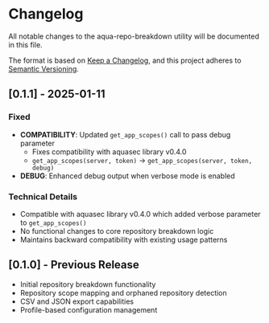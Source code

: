 # Changelog

All notable changes to the aqua-repo-breakdown utility will be documented in this file.

The format is based on [Keep a Changelog](https://keepachangelog.com/en/1.0.0/),
and this project adheres to [Semantic Versioning](https://semver.org/spec/v2.0.0.html).

## [0.1.1] - 2025-01-11

### Fixed
- **COMPATIBILITY**: Updated `get_app_scopes()` call to pass debug parameter
  - Fixes compatibility with aquasec library v0.4.0 
  - `get_app_scopes(server, token)` → `get_app_scopes(server, token, debug)`
- **DEBUG**: Enhanced debug output when verbose mode is enabled

### Technical Details  
- Compatible with aquasec library v0.4.0 which added verbose parameter to `get_app_scopes()`
- No functional changes to core repository breakdown logic
- Maintains backward compatibility with existing usage patterns

## [0.1.0] - Previous Release
- Initial repository breakdown functionality
- Repository scope mapping and orphaned repository detection
- CSV and JSON export capabilities
- Profile-based configuration management